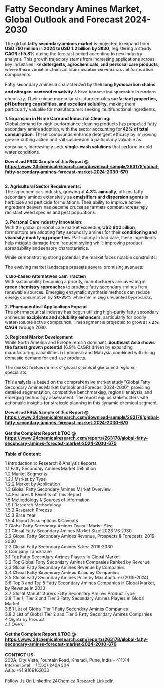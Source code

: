 <h1>Fatty Secondary Amines Market, Global Outlook and Forecast 2024-2030</h1><p>The global <strong>fatty secondary amines market</strong> is projected to expand from <strong>USD 780 million in 2024 to USD 1.2 billion by 2030</strong>, registering a steady <strong>CAGR of 5.8%</strong> during the forecast period according to new industry analysis. This growth trajectory stems from increasing applications across key industries like <strong>detergents, agrochemicals, and personal care products</strong>, where these versatile chemical intermediates serve as crucial formulation components.</p><p>Fatty secondary amines â characterized by their <strong>long hydrocarbon chains and nitrogen-centered reactivity</strong> â have become indispensable in modern chemistry. Their unique molecular structure enables <strong>surfactant properties, pH buffering capabilities, and excellent solubility</strong>, making them particularly valuable for manufacturers seeking multifunctional ingredients.</p><p><strong>1. Expansion in Home Care and Industrial Cleaning:</strong><br>
Global demand for high-performance cleaning products has propelled fatty secondary amine adoption, with the sector accounting for <strong>42% of total consumption</strong>. These compounds enhance detergent efficacy by improving grease-cutting action and soil suspension â particularly valuable as consumers increasingly seek <strong>single-wash solutions</strong> that perform in cold water conditions.</p><div><b>Download FREE Sample of this Report @ 
            <a href="https://www.24chemicalresearch.com/download-sample/263178/global-fatty-secondary-amines-forecast-market-2024-2030-670">
            https://www.24chemicalresearch.com/download-sample/263178/global-fatty-secondary-amines-forecast-market-2024-2030-670</a></b></div><br><p><strong>2. Agricultural Sector Requirements:</strong><br>
The agrochemicals industry, growing at <strong>4.3% annually</strong>, utilizes fatty secondary amines extensively as <strong>emulsifiers and dispersion agents</strong> in herbicide and pesticide formulations. Their ability to improve active ingredient delivery has become crucial as farmers combat increasingly resistant weed species and pest populations.</p><p><strong>3. Personal Care Industry Innovation:</strong><br>
With the global personal care market exceeding <strong>USD 600 billion</strong>, formulators are adopting fatty secondary amines for their <strong>conditioning and viscosity-modifying properties</strong>. Particularly in hair care, these ingredients help mitigate damage from frequent styling while improving product spreadability and sensory characteristics.</p><p>While demonstrating strong potential, the market faces notable constraints:</p><p>The evolving market landscape presents several promising avenues:</p><p><strong>1. Bio-based Alternatives Gain Traction</strong><br>
With sustainability becoming a priority, manufacturers are investing in <strong>green chemistry approaches</strong> to produce fatty secondary amines from renewable sources. Emerging enzymatic synthesis methods can reduce energy consumption by <strong>30-35%</strong> while minimizing unwanted byproducts.</p><p><strong>2. Pharmaceutical Applications Expand</strong><br>
The pharmaceutical industry has begun utilizing high-purity fatty secondary amines as <strong>excipients and solubility enhancers</strong>, particularly for poorly water-soluble active compounds. This segment is projected to grow at <strong>7.2% CAGR</strong> through 2030.</p><p><strong>3. Regional Market Development</strong><br>
While North America and Europe remain dominant, <strong>Southeast Asia shows the fastest growth potential</strong> (6.9% CAGR) driven by expanding manufacturing capabilities in Indonesia and Malaysia combined with rising domestic demand for end-use products.</p><p>The market features a mix of global chemical giants and regional specialists:</p><p>This analysis is based on the comprehensive market study "Global Fatty Secondary Amines Market Outlook and Forecast 2024-2030", providing detailed segmentation, competitive benchmarking, regional analysis, and emerging technology assessment. The report equips stakeholders with actionable insights for strategic planning in this dynamic chemical segment.</p><div><b>Download FREE Sample of this Report @ 
            <a href="https://www.24chemicalresearch.com/download-sample/263178/global-fatty-secondary-amines-forecast-market-2024-2030-670">
            https://www.24chemicalresearch.com/download-sample/263178/global-fatty-secondary-amines-forecast-market-2024-2030-670</a></b></div><br><div><b>Get the Complete Report & TOC @ 
            <a href="https://www.24chemicalresearch.com/reports/263178/global-fatty-secondary-amines-forecast-market-2024-2030-670">
            https://www.24chemicalresearch.com/reports/263178/global-fatty-secondary-amines-forecast-market-2024-2030-670</a></b></div><br>
            <b>Table of Content:</b><p>1 Introduction to Research & Analysis Reports<br />
    1.1 Fatty Secondary Amines Market Definition<br />
    1.2 Market Segments<br />
        1.2.1 Market by Type<br />
        1.2.2 Market by Application<br />
    1.3 Global Fatty Secondary Amines Market Overview<br />
    1.4 Features & Benefits of This Report<br />
    1.5 Methodology & Sources of Information<br />
        1.5.1 Research Methodology<br />
        1.5.2 Research Process<br />
        1.5.3 Base Year<br />
        1.5.4 Report Assumptions & Caveats<br />
2 Global Fatty Secondary Amines Overall Market Size<br />
    2.1 Global Fatty Secondary Amines Market Size: 2023 VS 2030<br />
    2.2 Global Fatty Secondary Amines Revenue, Prospects & Forecasts: 2019-2030<br />
    2.3 Global Fatty Secondary Amines Sales: 2019-2030<br />
3 Company Landscape<br />
    3.1 Top Fatty Secondary Amines Players in Global Market<br />
    3.2 Top Global Fatty Secondary Amines Companies Ranked by Revenue<br />
    3.3 Global Fatty Secondary Amines Revenue by Companies<br />
    3.4 Global Fatty Secondary Amines Sales by Companies<br />
    3.5 Global Fatty Secondary Amines Price by Manufacturer (2019-2024)<br />
    3.6 Top 3 and Top 5 Fatty Secondary Amines Companies in Global Market, by Revenue in 2023<br />
    3.7 Global Manufacturers Fatty Secondary Amines Product Type<br />
    3.8 Tier 1, Tier 2 and Tier 3 Fatty Secondary Amines Players in Global Market<br />
        3.8.1 List of Global Tier 1 Fatty Secondary Amines Companies<br />
        3.8.2 List of Global Tier 2 and Tier 3 Fatty Secondary Amines Companies<br />
4 Sights by Product<br />
    4.1 Overvi</p><div><b>Get the Complete Report & TOC @ 
            <a href="https://www.24chemicalresearch.com/reports/263178/global-fatty-secondary-amines-forecast-market-2024-2030-670">
            https://www.24chemicalresearch.com/reports/263178/global-fatty-secondary-amines-forecast-market-2024-2030-670</a></b></div><br><b>CONTACT US:</b><br>
            203A, City Vista, Fountain Road, Kharadi, Pune, India - 411014<br>
            International: +1(332) 2424 294<br>
            Asia: +91 9169162030 <br><br>
            Follow Us On LinkedIn: <a href="https://www.linkedin.com/company/24chemicalresearch/">24ChemicalResearch LinkedIn</a>